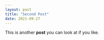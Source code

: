 ```yaml
---
layout: post
title: "Second Post"
date: 2021-09-27
---
```


This is another **post** you can look at if you like.
